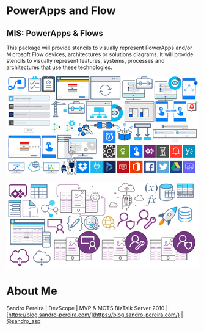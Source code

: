 # PowerApps and Flow

## MIS: PowerApps & Flows
This package will provide stencils to visually represent PowerApps and/or Microsoft Flow devices, architectures or solutions diagrams. It will provide stencils to visually represent features, systems, processes and architectures that use these technologies.

![Flow](../media/Microsoft-Flow.png)

![PowerApps](../media/PowerApps.png)

# About Me
Sandro Pereira | DevScope | MVP & MCTS BizTalk Server 2010 | [https://blog.sandro-pereira.com/](https://blog.sandro-pereira.com/) | [@sandro_asp](https://twitter.com/sandro_asp)
